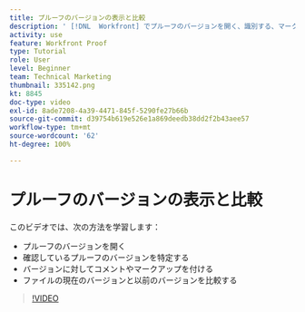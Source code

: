 ```yaml
---
title: プルーフのバージョンの表示と比較
description: ' [!DNL  Workfront] でプルーフのバージョンを開く、識別する、マークアップする、コメントを付ける、および比較する方法を説明します。'
activity: use
feature: Workfront Proof
type: Tutorial
role: User
level: Beginner
team: Technical Marketing
thumbnail: 335142.png
kt: 8845
doc-type: video
exl-id: 8ade7208-4a39-4471-845f-5290fe27b66b
source-git-commit: d39754b619e526e1a869deedb38dd2f2b43aee57
workflow-type: tm+mt
source-wordcount: '62'
ht-degree: 100%

---
```


# プルーフのバージョンの表示と比較

このビデオでは、次の方法を学習します：

* プルーフのバージョンを開く
* 確認しているプルーフのバージョンを特定する
* バージョンに対してコメントやマークアップを付ける
* ファイルの現在のバージョンと以前のバージョンを比較する

>[!VIDEO](https://video.tv.adobe.com/v/335142/?quality=12)

<!--
## Learn more
* Compare proofs
-->
